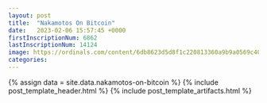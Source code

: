 ```yaml
---
layout: post
title:  "Nakamotos On Bitcoin"
date:   2023-02-06 15:57:45 +0000
firstInscriptionNum: 6862
lastInscriptionNum: 14124
image: https://ordinals.com/content/6db8623d5d8f1c220813360a9b9a0569c40f7bf7b6ba0562419c1fc7b23e0e05i0
categories:
---
```

{% assign data = site.data.nakamotos-on-bitcoin %}
{% include post_template_header.html %}
{% include post_template_artifacts.html %}
